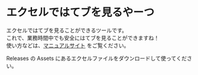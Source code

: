 # エクセルではてブを見るやーつ

エクセルではてブを見ることができるツールです。  
これで、業務時間中でも安全にはてブを見ることができますね！  
使い方などは、[マニュアルサイト](https://tools.nakaken88.com/excel-hatebu/) をご覧ください。

Releases の Assets にあるエクセルファイルをダウンロードして使ってください。